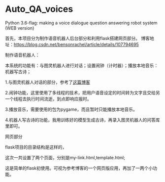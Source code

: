 # Auto_QA_voices
Python 3.6-flag: making a voice dialogue question answering robot system (WEB version)

首先，本项目分为制作语音机器人后台部分和利用flask搭建网页部分。
博客地址：https://blog.csdn.net/bensonrachel/article/details/107794695

制作语音机器人：

本系统的功能有：与图灵机器人进行对话；设置闹钟（计时器）；播放本地音乐：机器写古诗；

1.与图灵机器人对话的部分，参考了[这篇博客](https://blog.csdn.net/NIeson2012/article/details/96476878#01-%E5%88%9D%E5%BF%83%E7%BC%98%E7%94%B1)

2.闹钟功能，这里使用了多线程的技术，把用户语音设定的时间转为文字且交给另一个线程去执行时间流逝，到点即响应报时。

3.播放音乐，需要使用的包为pygame，而且暂时只能播放本地音乐。

4.机器人写古诗的功能，我用训练好的模型生成古诗，再录入图灵机器人的问答库里即可。

网页部分

flask项目的目录结构是这样的，

这次一共设置了两个页面，分别是my-link.html,template.html;

这是简单的flask初使用。可视为参考博客的一个网页版应用，再加了一两个小功能。
